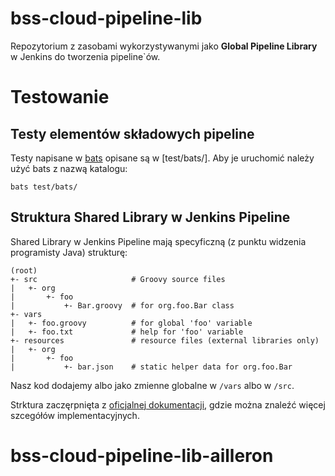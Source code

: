 # bss-cloud-pipeline-lib

Repozytorium z zasobami wykorzystywanymi jako **Global Pipeline Library** w
Jenkins do tworzenia pipeline`ów.

# Testowanie

## Testy elementów składowych pipeline

Testy napisane w [bats](https://github.com/bats-core/bats-core) opisane są w [test/bats/]. Aby je uruchomić należy użyć bats z nazwą katalogu:

```
bats test/bats/
```

## Struktura Shared Library w Jenkins Pipeline 

Shared Library w Jenkins Pipeline mają specyficzną (z punktu widzenia programisty Java) strukturę:

```
(root)
+- src                     # Groovy source files
|   +- org
|       +- foo
|           +- Bar.groovy  # for org.foo.Bar class
+- vars
|   +- foo.groovy          # for global 'foo' variable
|   +- foo.txt             # help for 'foo' variable
+- resources               # resource files (external libraries only)
|   +- org
|       +- foo
|           +- bar.json    # static helper data for org.foo.Bar
```

Nasz kod dodajemy albo jako zmienne globalne w `/vars` albo w `/src`.

Strktura zaczęrpnięta z [oficjalnej dokumentacji](https://jenkins.io/doc/book/pipeline/shared-libraries/),
gdzie można znaleźć więcej szcegółów implementacyjnych.
# bss-cloud-pipeline-lib-ailleron
